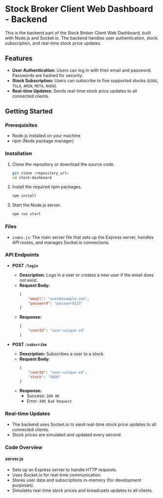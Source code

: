 # Stock Broker Client Web Dashboard - Backend

This is the backend part of the Stock Broker Client Web Dashboard, built with Node.js and Socket.io. The backend handles user authentication, stock subscription, and real-time stock price updates.

## Features

- **User Authentication:** Users can log in with their email and password. Passwords are hashed for security.
- **Stock Subscription:** Users can subscribe to five supported stocks (`GOOG`, `TSLA`, `AMZN`, `META`, `NVDA`).
- **Real-time Updates:** Sends real-time stock price updates to all connected clients.

## Getting Started

### Prerequisites

- Node.js installed on your machine
- npm (Node package manager)

### Installation

1. Clone the repository or download the source code.

    ```bash
    git clone <repository_url>
    cd stock-dashboard
    ```

2. Install the required npm packages.

    ```bash
    npm install
    ```

3. Start the Node.js server.

    ```bash
    npm run start
    ```

### Files

- `index.js`: The main server file that sets up the Express server, handles API routes, and manages Socket.io connections.

### API Endpoints

- **POST `/login`**
    - **Description:** Logs in a user or creates a new user if the email does not exist.
    - **Request Body:**
      ```json
      {
          "email": "user@example.com",
          "password": "password123"
      }
      ```
    - **Response:**
      ```json
      {
          "userId": "user-unique-id"
      }
      ```

- **POST `/subscribe`**
    - **Description:** Subscribes a user to a stock.
    - **Request Body:**
      ```json
      {
          "userId": "user-unique-id",
          "stock": "GOOG"
      }
      ```
    - **Response:**
      - Success: `200 OK`
      - Error: `400 Bad Request`

### Real-time Updates

- The backend uses Socket.io to send real-time stock price updates to all connected clients.
- Stock prices are simulated and updated every second.

### Code Overview

#### server.js

- Sets up an Express server to handle HTTP requests.
- Uses Socket.io for real-time communication.
- Stores user data and subscriptions in-memory (for development purposes).
- Simulates real-time stock prices and broadcasts updates to all clients.
